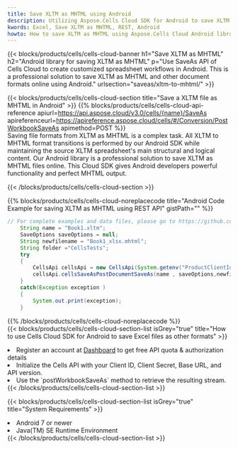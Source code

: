 ```yaml
---
title: Save XLTM as MHTML using Android 
description: Utilizing Aspose.Cells Cloud SDK for Android to save XLTM format file as MHTML format file. 
kwords: Excel, Save XLTM as MHTML, REST, Android
howto: How to save XLTM as MHTML using Aspose.Cells Cloud Android library.
---
```



{{< blocks/products/cells/cells-cloud-banner h1="Save XLTM as MHTML" h2="Android library for saving XLTM as MHTML" p="Use SaveAs API of Cells Cloud to create customized spreadsheet workflows in Android. This is a professional solution to save XLTM as MHTML and other document formats online using Android." urlsection="saveas/xltm-to-mhtml/" >}}

{{< blocks/products/cells/cells-cloud-section  title="Save a XLTM file as MHTML in Android" >}}
{{% blocks/products/cells/cells-cloud-api-reference  apiurl=https://api.aspose.cloud/v3.0/cells/{name}/SaveAs  apireferenceurl=https://apireference.aspose.cloud/cells/#/Conversion/PostWorkbookSaveAs  apimethod=POST %}}
<br/>
Saving file formats from XLTM as MHTML is a complex task. All XLTM to MHTML format transitions is performed by our Android SDK while maintaining the source XLTM spreadsheet's main structural and logical content. Our Android library is a professional solution to save XLTM as MHTML files online. This Cloud SDK gives Android developers powerful functionality and perfect MHTML output.

{{< /blocks/products/cells/cells-cloud-section >}}

{{% blocks/products/cells/cells-cloud-noreplacecode title="Android Code Example for saving XLTM as MHTML using REST API" gistPath="" %}}
  
```java
// For complete examples and data files, please go to https://github.com/aspose-cells-cloud/aspose-cells-cloud-android/
    String name = "Book1.xltm";
    SaveOptions saveOptions = null;
    String newfilename = "Book1_xlsx.mhtml";
    String folder ="CellsTests";
    try
    {
        CellsApi cellsApi = new CellsApi(System.getenv("ProductClientId"), System.getenv("ProductClientSecret"));
        cellsApi.cellsSaveAsPostDocumentSaveAs(name , saveOptions,newfilename,false,false,folder,null,null,null,true);                       
    }
    catch(Exception exception )
    {
        System.out.print(exception);
    }
```
  
{{% /blocks/products/cells/cells-cloud-noreplacecode  %}}
<br/>
{{< blocks/products/cells/cells-cloud-section-list isGrey="true"  title="How to use Cells Cloud SDK for Android to save Excel files as other formats" >}}
<li>Register an account at <a href="https://dashboard.aspose.cloud/">Dashboard</a> to get free API quota & authorization details</li>
<li>Initialize the Cells API with your Client ID, Client Secret, Base URL, and API version.</li>
<li>Use the `postWorkbookSaveAs` method to retrieve the resulting stream.</li>
{{< /blocks/products/cells/cells-cloud-section-list >}}

{{< blocks/products/cells/cells-cloud-section-list isGrey="true"  title="System Requirements" >}}
<li>Android 7 or newer</li>
<li>Java(TM) SE Runtime Environment</li>
{{< /blocks/products/cells/cells-cloud-section-list >}}
